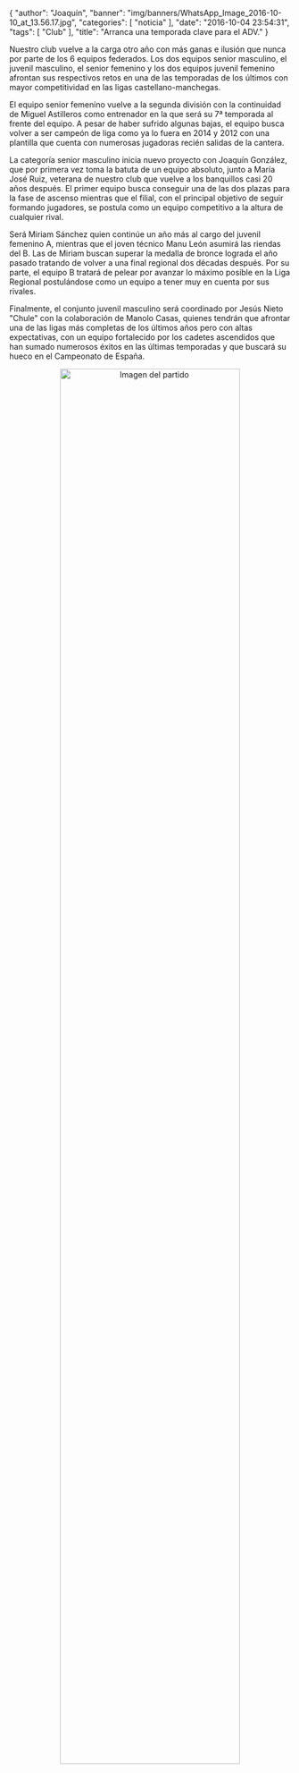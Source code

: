 {
  "author": "Joaquín", 
  "banner": "img/banners/WhatsApp_Image_2016-10-10_at_13.56.17.jpg", 
  "categories": [
    "noticia"
  ], 
  "date": "2016-10-04 23:54:31", 
  "tags": [
    "Club"
  ], 
  "title": "Arranca una temporada clave para el ADV."
}

Nuestro club vuelve a la carga otro año con más ganas e ilusión que nunca por parte de los 6 equipos federados. Los dos equipos senior masculino, el juvenil masculino, el senior femenino y los dos equipos juvenil femenino afrontan sus respectivos retos en una de las temporadas de los últimos con mayor competitividad en las ligas castellano-manchegas.

El equipo senior femenino vuelve a la segunda división con la continuidad de Miguel Astilleros como entrenador en la que será su 7ª temporada al frente del equipo. A pesar de haber sufrido algunas bajas, el equipo busca volver a ser campeón de liga como ya lo fuera en 2014 y 2012 con una plantilla que cuenta con numerosas jugadoras recién salidas de la cantera.

La categoría senior masculino inicia nuevo proyecto con Joaquín González, que por primera vez toma la batuta de un equipo absoluto, junto a María José Ruiz, veterana de nuestro club que vuelve a los banquillos casi 20 años después. El primer equipo busca conseguir una de las dos plazas para la fase de ascenso mientras que el filial, con el principal objetivo de seguir formando jugadores, se postula como un equipo competitivo a la altura de cualquier rival.

Será Miriam Sánchez quien continúe un año más al cargo del juvenil femenino A, mientras que el joven técnico Manu León asumirá las riendas del B. Las de Miriam buscan superar la medalla de bronce lograda el año pasado tratando de volver a una final regional dos décadas después. Por su parte, el equipo B tratará de pelear por avanzar lo máximo posible en la Liga Regional postulándose como un equipo a tener muy en cuenta por sus rivales.

Finalmente, el conjunto juvenil masculino será coordinado por Jesús Nieto "Chule" con la colaboración de Manolo Casas, quienes tendrán que afrontar una de las ligas más completas de los últimos años pero con altas expectativas, con un equipo fortalecido por los cadetes ascendidos que han sumado numerosos éxitos en las últimas temporadas y que buscará su hueco en el Campeonato de España.

<center>
<a target="_new" href="http://www.advmiguelturra.org/img/banners/WhatsApp%20Image%202016-10-10%20at%2013.56.17.jpg"> 
<img alt="Imagen del partido" width="80%" align="center" src="http://www.advmiguelturra.org/img/banners/WhatsApp%20Image%202016-10-10%20at%2013.56.17.jpg"/> </a> </center>



